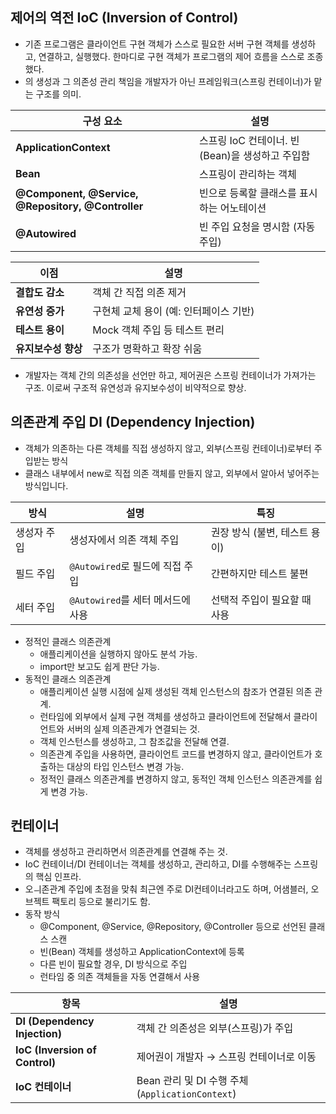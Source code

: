 ## 제어의 역전 IoC (Inversion of Control)
- 기존 프로그램은 클라이언트 구현 객체가 스스로 필요한 서버 구현 객체를 생성하고, 연결하고, 실행했다. 한마디로 구현 객체가 프로그램의 제어 흐름을 스스로 조종했다.
- 의 생성과 그 의존성 관리 책임을 개발자가 아닌 프레임워크(스프링 컨테이너)가 맡는 구조를 의미.

| 구성 요소                                              | 설명                              |
| -------------------------------------------------- | ------------------------------- |
| **ApplicationContext**                             | 스프링 IoC 컨테이너. 빈(Bean)을 생성하고 주입함 |
| **Bean**                                           | 스프링이 관리하는 객체                    |
| **@Component, @Service, @Repository, @Controller** | 빈으로 등록할 클래스를 표시하는 어노테이션         |
| **@Autowired**                                     | 빈 주입 요청을 명시함 (자동 주입)            |


| 이점           | 설명                      |
| ------------ | ----------------------- |
| **결합도 감소**   | 객체 간 직접 의존 제거           |
| **유연성 증가**   | 구현체 교체 용이 (예: 인터페이스 기반) |
| **테스트 용이**   | Mock 객체 주입 등 테스트 편리     |
| **유지보수성 향상** | 구조가 명확하고 확장 쉬움          |

- 개발자는 객체 간의 의존성을 선언만 하고, 제어권은 스프링 컨테이너가 가져가는 구조. 이로써 구조적 유연성과 유지보수성이 비약적으로 향상.


## 의존관계 주입 DI (Dependency Injection)
-  객체가 의존하는 다른 객체를 직접 생성하지 않고, 외부(스프링 컨테이너)로부터 주입받는 방식
-  클래스 내부에서 new로 직접 의존 객체를 만들지 않고, 외부에서 알아서 넣어주는 방식입니다.

| 방식     | 설명                       | 특징                   |
| ------ | ------------------------ | -------------------- |
| 생성자 주입 | 생성자에서 의존 객체 주입           | 권장 방식 (불변, 테스트 용이) |
| 필드 주입  | `@Autowired`로 필드에 직접 주입  | 간편하지만 테스트 불편         |
| 세터 주입  | `@Autowired`를 세터 메서드에 사용 | 선택적 주입이 필요할 때 사용     |


- 정적인 클래스 의존관계
  - 애플리케이션을 실행하지 않아도 분석 가능.
  - import만 보고도 쉽게 판단 가능.
- 동적인 클래스 의존관계
  - 애플리케이션 실행 시점에 실제 생성된 객체 인스턴스의 참조가 연결된 의존 관계.
  - 런타임에 외부에서 실제 구현 객체를 생성하고 클라이언트에 전달해서 클라이언트와 서버의 실제 의존관계가 연결되는 것.
  - 객체 인스턴스를 생성하고, 그 참조값을 전달해 연결.
  - 의존관계 주입을 사용하면, 클라이언트 코드를 변경하지 않고, 클라이언트가 호출하는 대상의 타입 인스턴스 변경 가능.
  - 정적인 클래스 의존관계를 변경하지 않고, 동적인 객체 인스턴스 의존관계를 쉽게 변경 가능.

## 컨테이너
- 객체를 생성하고 관리하면서 의존관계를 연결해 주는 것.
- IoC 컨테이너/DI 컨테이너는 객체를 생성하고, 관리하고, DI를 수행해주는 스프링의 핵심 인프라.
- 오ㅢ존관계 주입에 초점을 맞춰 최근엔 주로 DI컨테이너라고도 하며, 어샘블러, 오브젝트 팩토리 등으로 불리기도 함.
- 동작 방식
  - @Component, @Service, @Repository, @Controller 등으로 선언된 클래스 스캔
  - 빈(Bean) 객체를 생성하고 ApplicationContext에 등록
  - 다른 빈이 필요할 경우, DI 방식으로 주입
  - 런타임 중 의존 객체들을 자동 연결해서 사용


| 항목                             | 설명                                        |
| ------------------------------ | ----------------------------------------- |
| **DI (Dependency Injection)**  | 객체 간 의존성은 외부(스프링)가 주입                     |
| **IoC (Inversion of Control)** | 제어권이 개발자 → 스프링 컨테이너로 이동                   |
| **IoC 컨테이너**                   | Bean 관리 및 DI 수행 주체 (`ApplicationContext`) |
